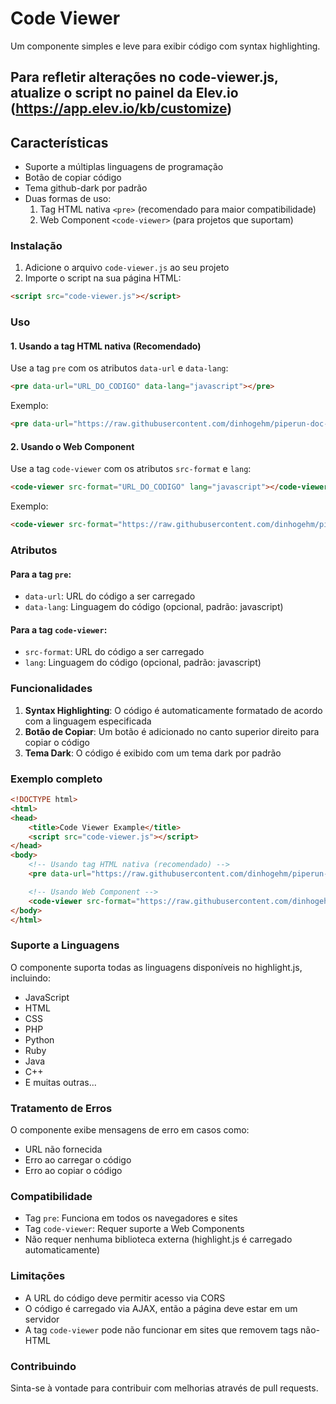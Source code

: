 # Code Viewer

Um componente simples e leve para exibir código com syntax highlighting.

## Para refletir alterações no code-viewer.js, atualize o script no painel da Elev.io (https://app.elev.io/kb/customize)

## Características

- Suporte a múltiplas linguagens de programação
- Botão de copiar código
- Tema github-dark por padrão
- Duas formas de uso:
  1. Tag HTML nativa `<pre>` (recomendado para maior compatibilidade)
  2. Web Component `<code-viewer>` (para projetos que suportam)

### Instalação

1. Adicione o arquivo `code-viewer.js` ao seu projeto
2. Importe o script na sua página HTML:

```html
<script src="code-viewer.js"></script>
```

### Uso

#### 1. Usando a tag HTML nativa (Recomendado)

Use a tag `pre` com os atributos `data-url` e `data-lang`:

```html
<pre data-url="URL_DO_CODIGO" data-lang="javascript"></pre>
```

Exemplo:
```html
<pre data-url="https://raw.githubusercontent.com/dinhogehm/piperun-doc-examples/refs/heads/main/172-bloco-4-wordpress-wpcf7Elm.js" data-lang="javascript"></pre>
```

#### 2. Usando o Web Component

Use a tag `code-viewer` com os atributos `src-format` e `lang`:

```html
<code-viewer src-format="URL_DO_CODIGO" lang="javascript"></code-viewer>
```

Exemplo:
```html
<code-viewer src-format="https://raw.githubusercontent.com/dinhogehm/piperun-doc-examples/refs/heads/main/172-bloco-4-wordpress-wpcf7Elm.js" lang="javascript"></code-viewer>
```

### Atributos

#### Para a tag `pre`:
- `data-url`: URL do código a ser carregado
- `data-lang`: Linguagem do código (opcional, padrão: javascript)

#### Para a tag `code-viewer`:
- `src-format`: URL do código a ser carregado
- `lang`: Linguagem do código (opcional, padrão: javascript)

### Funcionalidades

1. **Syntax Highlighting**: O código é automaticamente formatado de acordo com a linguagem especificada
2. **Botão de Copiar**: Um botão é adicionado no canto superior direito para copiar o código
3. **Tema Dark**: O código é exibido com um tema dark por padrão

### Exemplo completo

```html
<!DOCTYPE html>
<html>
<head>
    <title>Code Viewer Example</title>
    <script src="code-viewer.js"></script>
</head>
<body>
    <!-- Usando tag HTML nativa (recomendado) -->
    <pre data-url="https://raw.githubusercontent.com/dinhogehm/piperun-doc-examples/refs/heads/main/172-bloco-4-wordpress-wpcf7Elm.js" data-lang="javascript"></pre>

    <!-- Usando Web Component -->
    <code-viewer src-format="https://raw.githubusercontent.com/dinhogehm/piperun-doc-examples/refs/heads/main/172-bloco-4-wordpress-wpcf7Elm.js" lang="javascript"></code-viewer>
</body>
</html>
```

### Suporte a Linguagens

O componente suporta todas as linguagens disponíveis no highlight.js, incluindo:
- JavaScript
- HTML
- CSS
- PHP
- Python
- Ruby
- Java
- C++
- E muitas outras...

### Tratamento de Erros

O componente exibe mensagens de erro em casos como:
- URL não fornecida
- Erro ao carregar o código
- Erro ao copiar o código

### Compatibilidade

- Tag `pre`: Funciona em todos os navegadores e sites
- Tag `code-viewer`: Requer suporte a Web Components
- Não requer nenhuma biblioteca externa (highlight.js é carregado automaticamente)

### Limitações

- A URL do código deve permitir acesso via CORS
- O código é carregado via AJAX, então a página deve estar em um servidor
- A tag `code-viewer` pode não funcionar em sites que removem tags não-HTML

### Contribuindo

Sinta-se à vontade para contribuir com melhorias através de pull requests.
